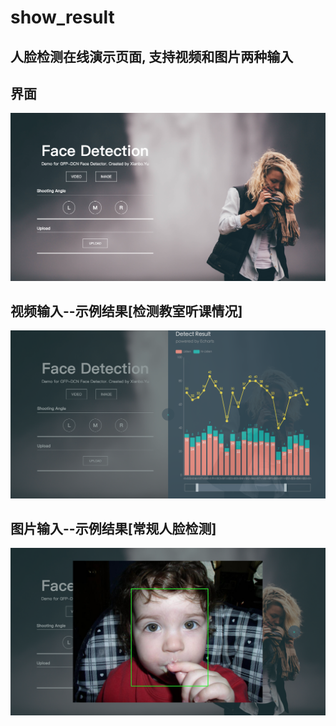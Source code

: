 # show_result
## 人脸检测在线演示页面, 支持视频和图片两种输入

## 界面
![](./1.png)

## 视频输入--示例结果[检测教室听课情况]
![](./2.png)

## 图片输入--示例结果[常规人脸检测]
![](./3.png)
